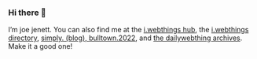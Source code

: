 ### Hi there 👋

I’m joe jenett. You can also find me at the <a rel="me" href="https://iwebthings.joejenett.com/">i.webthings hub</a>, the <a rel="me" href="https://directory.joejenett.com/">i.webthings directory</a>, <a rel="me" href="https://simply.joejenett.com/">simply. (blog), <a rel="me" href="https://bulltown.2022.joejenett.com/">bulltown.2022</a>, and <a rel="me" href="https://dwt-archives.joejenett.com/">the dailywebthing archives</a>. Make it a good one!
